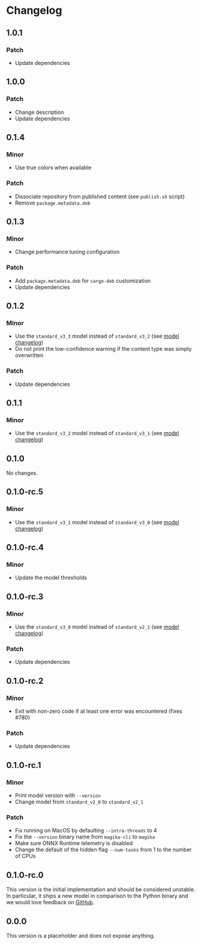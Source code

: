 # Changelog

## 1.0.1

### Patch

- Update dependencies

## 1.0.0

### Patch

- Change description
- Update dependencies

## 0.1.4

### Minor

- Use true colors when available

### Patch

- Dissociate repository from published content (see `publish.sh` script)
- Remove `package.metadata.deb`

## 0.1.3

### Minor

- Change performance tuning configuration

### Patch

- Add `package.metadata.deb` for `cargo-deb` customization
- Update dependencies

## 0.1.2

### Minor

- Use the `standard_v3_3` model instead of `standard_v3_2` (see [model changelog])
- Do not print the low-confidence warning if the content type was simply overwritten

### Patch

- Update dependencies

## 0.1.1

### Minor

- Use the `standard_v3_2` model instead of `standard_v3_1` (see [model changelog])

## 0.1.0

No changes.

## 0.1.0-rc.5

### Minor

- Use the `standard_v3_1` model instead of `standard_v3_0` (see [model changelog])

## 0.1.0-rc.4

### Minor

- Update the model thresholds

## 0.1.0-rc.3

### Minor

- Use the `standard_v3_0` model instead of `standard_v2_1` (see [model changelog])

### Patch

- Update dependencies

## 0.1.0-rc.2

### Minor

- Exit with non-zero code if at least one error was encountered (fixes #780)

### Patch

- Update dependencies

## 0.1.0-rc.1

### Minor

- Print model version with `--version`
- Change model from `standard_v2_0` to `standard_v2_1`

### Patch

- Fix running on MacOS by defaulting `--intra-threads` to 4
- Fix the `--version` binary name from `magika-cli` to `magika`
- Make sure ONNX Runtime telemetry is disabled
- Change the default of the hidden flag `--num-tasks` from 1 to the number of CPUs

## 0.1.0-rc.0

This version is the initial implementation and should be considered unstable. In particular, it
ships a new model in comparison to the Python binary and we would love feedback on
[GitHub](https://github.com/google/magika/issues).

## 0.0.0

This version is a placeholder and does not expose anything.

[model changelog]: https://github.com/google/magika/blob/main/assets/models/CHANGELOG.md
